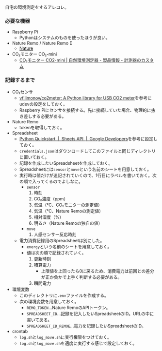 自宅の環境測定をするアレコレ。

### 必要な機器

- Raspberry Pi
    - Pythonはシステムのものを使ったほうが良い。
- Nature Remo  / Nature Remo E
    - [Nature](https://nature.global/jp/top)
- CO₂モニター CO₂-mini
    - [CO₂モニター CO2-mini | 自然環境測定器 - 製品情報 - 計測器のカスタム](https://www.kk-custom.co.jp/emp/CO2-mini.html)

### 記録するまで

- CO₂センサ
    - [vfilimonov/co2meter: A Python library for USB CO2 meter](https://github.com/vfilimonov/co2meter)を参考にudevの設定をしておく。
    - Raspberry Piにセンサを接続する。先に接続していた場合、物理的に抜き差しする必要がある。
- Nature Remo
    - tokenを取得しておく。
- Spreadsheet
    - [Python Quickstart  |  Sheets API  |  Google Developers](https://developers.google.com/sheets/api/quickstart/python)を参考に設定しておく。
    - `credentials.json`はダウンロードしてこのファイルと同じディレクトリに置いておく。
    - 記録を作成したいSpreadsheetを作成しておく。
    - Spreadsheetには`sensor`と`move`という名前のシートを用意しておく。
    - 実行時は値だけが追記されていくので、1行目にラベルを書いておく。次の順で入ってくるのでよしなに。
        - `sensor`
            1. 時刻
            2. CO₂濃度（ppm）
            3. 気温（℃、CO₂モニターの測定値）
            4. 気温（℃、Nature Remoの測定値）
            5. 相対湿度（%）
            6. 明るさ（Nature Remoの独自の値）
        - `move`
            1. 人感センサー反応時刻
    - 電力消費記録用のSpreadsheetは別にした。
        - `energy`という名前のシートを用意しておく。
        - 値は次の順で記録されていく。
            1. 更新時刻
            2. 積算電力
                - 上限値を上回ったら0に戻るため、消費電力は前回との差分が正か負かで上手く判断する必要がある。
            3. 瞬間電力
- 環境変数
    - このディレクトリに`.env`ファイルを作成する。
    - 次の環境変数を用意しておく。
        - `REMO_TOKEN`...Nature RemoのAPIトークン。
        - `SPREADSHEET_ID`...記録を記入したいSpreadsheetのID。URLの中に書いてある。
        - `SPREADSHEET_ID_REMOE`...電力を記録したいSpreadsheetのID。
- crontab
    - `log.sh`と`log_move.sh`に実行権限をつけておく。
    - `log.sh`と`log_move.sh`を適度に実行する感じで設定しておく。
